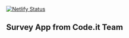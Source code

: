 [![Netlify Status](https://api.netlify.com/api/v1/badges/2a0a59d3-f306-42c4-a3d4-f77a9d9742be/deploy-status)](https://app.netlify.com/sites/codeit-dev-survey-app/deploys)

## Survey App from Code.it Team